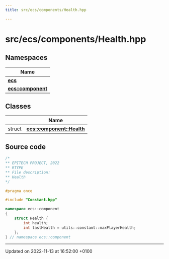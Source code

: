 ```yaml
---
title: src/ecs/components/Health.hpp

---
```


# src/ecs/components/Health.hpp



## Namespaces

| Name           |
| -------------- |
| **[ecs](Namespaces/namespaceecs.md)**  |
| **[ecs::component](Namespaces/namespaceecs_1_1component.md)**  |

## Classes

|                | Name           |
| -------------- | -------------- |
| struct | **[ecs::component::Health](Classes/structecs_1_1component_1_1_health.md)**  |




## Source code

```cpp
/*
** EPITECH PROJECT, 2022
** RTYPE
** File description:
** Health
*/

#pragma once

#include "Constant.hpp"

namespace ecs::component
{
    struct Health {
        int health;
        int lastHealth = utils::constant::maxPlayerHealth;
    };
} // namespace ecs::component
```


-------------------------------

Updated on 2022-11-13 at 16:52:00 +0100
